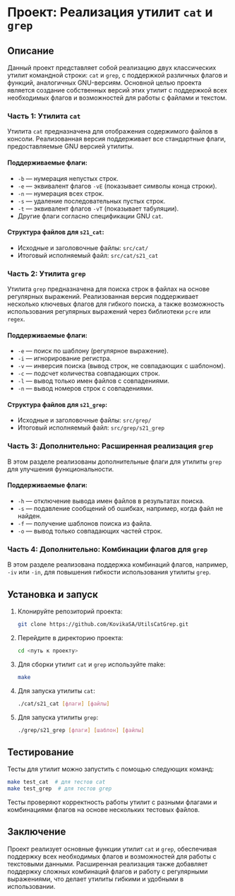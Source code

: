 
# Проект: Реализация утилит `cat` и `grep`

## Описание

Данный проект представляет собой реализацию двух классических утилит командной строки: `cat` и `grep`, с поддержкой различных флагов и функций, аналогичных GNU-версиям. Основной целью проекта является создание собственных версий этих утилит с поддержкой всех необходимых флагов и возможностей для работы с файлами и текстом.

### Часть 1: Утилита `cat`

Утилита `cat` предназначена для отображения содержимого файлов в консоли. Реализованная версия поддерживает все стандартные флаги, предоставляемые GNU версией утилиты.

#### Поддерживаемые флаги:

- `-b` — нумерация непустых строк.
- `-e` — эквивалент флагов `-vE` (показывает символы конца строки).
- `-n` — нумерация всех строк.
- `-s` — удаление последовательных пустых строк.
- `-t` — эквивалент флагов `-vT` (показывает табуляции).
- Другие флаги согласно спецификации GNU `cat`.

#### Структура файлов для `s21_cat`:
- Исходные и заголовочные файлы: `src/cat/`
- Итоговый исполняемый файл: `src/cat/s21_cat`

### Часть 2: Утилита `grep`

Утилита `grep` предназначена для поиска строк в файлах на основе регулярных выражений. Реализованная версия поддерживает несколько ключевых флагов для гибкого поиска, а также возможность использования регулярных выражений через библиотеки `pcre` или `regex`.

#### Поддерживаемые флаги:

- `-e` — поиск по шаблону (регулярное выражение).
- `-i` — игнорирование регистра.
- `-v` — инверсия поиска (вывод строк, не совпадающих с шаблоном).
- `-c` — подсчет количества совпадающих строк.
- `-l` — вывод только имен файлов с совпадениями.
- `-n` — вывод номеров строк с совпадениями.

#### Структура файлов для `s21_grep`:
- Исходные и заголовочные файлы: `src/grep/`
- Итоговый исполняемый файл: `src/grep/s21_grep`

### Часть 3: Дополнительно: Расширенная реализация `grep`

В этом разделе реализованы дополнительные флаги для утилиты `grep` для улучшения функциональности.

#### Поддерживаемые флаги:

- `-h` — отключение вывода имен файлов в результатах поиска.
- `-s` — подавление сообщений об ошибках, например, когда файл не найден.
- `-f` — получение шаблонов поиска из файла.
- `-o` — вывод только совпадающих частей строк.

### Часть 4: Дополнительно: Комбинации флагов для `grep`

В этом разделе реализована поддержка комбинаций флагов, например, `-iv` или `-in`, для повышения гибкости использования утилиты `grep`.

## Установка и запуск

1. Клонируйте репозиторий проекта:
   ```bash
   git clone https://github.com/KovikaSA/UtilsCatGrep.git
   ```

2. Перейдите в директорию проекта:
   ```bash
   cd <путь к проекту>
   ```

3. Для сборки утилит `cat` и `grep` используйте make:
   ```bash
   make
   ```

4. Для запуска утилиты `cat`:
   ```bash
   ./cat/s21_cat [флаги] [файлы]
   ```

5. Для запуска утилиты `grep`:
   ```bash
   ./grep/s21_grep [флаги] [шаблон] [файлы]
   ```

## Тестирование

Тесты для утилит можно запустить с помощью следующих команд:
```bash
make test_cat  # для тестов cat
make test_grep  # для тестов grep
```

Тесты проверяют корректность работы утилит с разными флагами и комбинациями флагов на основе нескольких тестовых файлов.

## Заключение

Проект реализует основные функции утилит `cat` и `grep`, обеспечивая поддержку всех необходимых флагов и возможностей для работы с текстовыми данными. Расширенная реализация также добавляет поддержку сложных комбинаций флагов и работу с регулярными выражениями, что делает утилиты гибкими и удобными в использовании.
